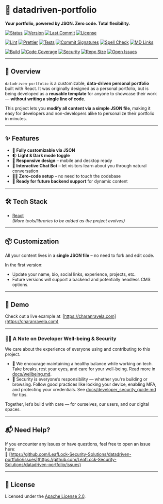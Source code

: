 # 🧠 datadriven-portfolio

**Your portfolio, powered by JSON. Zero code. Total flexibility.**

[![Status](https://img.shields.io/badge/status-active-brightgreen)](#)
[![Version](https://img.shields.io/github/package-json/v/LeafLock-Security-Solutions/datadriven-portfolio)](https://github.com/LeafLock-Security-Solutions/datadriven-portfolio)
[![Last Commit](https://img.shields.io/github/last-commit/LeafLock-Security-Solutions/datadriven-portfolio)](https://github.com/LeafLock-Security-Solutions/datadriven-portfolio/commits/main)
[![License](https://img.shields.io/github/license/LeafLock-Security-Solutions/datadriven-portfolio)](https://www.apache.org/licenses/LICENSE-2.0)

[![Lint](https://img.shields.io/badge/lint-passing-brightgreen?logo=eslint)](#)
[![Prettier](https://img.shields.io/badge/code%20style-prettier-ff69b4?logo=prettier)](#)
[![Tests](https://img.shields.io/badge/tests-setup-green?logo=jest)](#)
[![Commit Signatures](https://img.shields.io/badge/commits-signed-orange?logo=git)](#)
[![Spell Check](https://img.shields.io/badge/spellcheck-enabled-blue)](#)
[![MD Links](https://img.shields.io/badge/markdown-links--checked-yellow)](#)

[![Build](https://img.shields.io/github/actions/workflow/status/LeafLock-Security-Solutions/datadriven-portfolio/ci.yml?branch=main)](https://github.com/LeafLock-Security-Solutions/datadriven-portfolio/actions)
[![Code Coverage](https://img.shields.io/codecov/c/github/LeafLock-Security-Solutions/datadriven-portfolio)](https://codecov.io/gh/LeafLock-Security-Solutions/datadriven-portfolio)
[![Security](https://img.shields.io/badge/security-monitored-orange)](#)
[![Repo Size](https://img.shields.io/github/repo-size/LeafLock-Security-Solutions/datadriven-portfolio)](https://github.com/LeafLock-Security-Solutions/datadriven-portfolio)
[![Open Issues](https://img.shields.io/github/issues/LeafLock-Security-Solutions/datadriven-portfolio)](https://github.com/LeafLock-Security-Solutions/datadriven-portfolio/issues)

---

## 📌 Overview

`datadriven-portfolio` is a customizable, **data-driven personal portfolio** built with React. It was originally designed as a personal portfolio, but is being developed as a **reusable template** for anyone to showcase their work — **without writing a single line of code**.

This project lets you **modify all content via a simple JSON file**, making it easy for developers and non-developers alike to personalize their portfolio in minutes.

---

## ✨ Features

- 🔧 **Fully customizable via JSON**
- 🌓 **Light & Dark mode toggle**
- 📱 **Responsive design** – mobile and desktop ready
- 💬 **Interactive Chat Bot** – let visitors learn about you through natural conversation
- 🧑‍💻 **Zero-code setup** – no need to touch the codebase
- 🚀 **Ready for future backend support** for dynamic content

---

## 🛠️ Tech Stack

- [React](https://reactjs.org/)  
  _(More tools/libraries to be added as the project evolves)_

---

## 📦 Customization

All your content lives in a **single JSON file** – no need to fork and edit code.

In the first version:

- Update your name, bio, social links, experience, projects, etc.
- Future versions will support a backend and potentially headless CMS options.

---

## 📸 Demo

Check out a live example at: [https://charanravela.com](https://charanravela.com)

---

### 🧑‍💻 A Note on Developer Well-being & Security

We care about the experience of everyone using and contributing to this project.

- 💙 We encourage maintaining a healthy balance while working on tech. Take breaks, rest your eyes, and care for your well-being. Read more in [docs/wellbeing.md](docs/wellbeing.md).
- 🔐 Security is everyone’s responsibility — whether you're building or browsing. Follow good practices like locking your device, enabling MFA, and protecting your credentials. See [docs/developer_security_guide.md](docs/developer_security_guide.md) for tips.

Together, let’s build with care — for ourselves, our users, and our digital spaces.

---

## 📬 Need Help?

If you encounter any issues or have questions, feel free to open an issue here:  
🔗 [https://github.com/LeafLock-Security-Solutions/datadriven-portfolio/issues](https://github.com/LeafLock-Security-Solutions/datadriven-portfolio/issues)

---

## 📄 License

Licensed under the [Apache License 2.0](https://www.apache.org/licenses/LICENSE-2.0).
